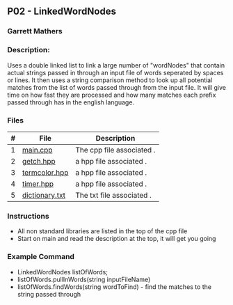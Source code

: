 ## P02 - LinkedWordNodes
### Garrett Mathers
### Description:

Uses a double linked list to link a large number of "wordNodes"
that contain actual strings passed in through an input file of
words seperated by spaces or lines. It then uses a string comparison
method to look up all potential matches from the list of words passed
through from the input file. It will give time on how fast they are 
processed and how many matches each prefix passed through has in the
english language.

### Files

|   #   | File     | Description                      |
| :---: | -------- | -------------------------------- |
|   1   | [main.cpp](main.cpp) | The cpp file associated . |
|   2   | [getch.hpp](getch.hpp) | a hpp file associated . |
|   3   | [termcolor.hpp]([termcolor.hpp) | a hpp file associated . |
|   4   | [timer.hpp](timer.hpp) | a hpp file associated . |
|   5   | [dictionary.txt](dictionary.txt) | The txt file associated . |

### Instructions

- All non standard libraries are listed in the top of the cpp file
- Start on main and read the description at the top, it will get you going

### Example Command

- LinkedWordNodes listOfWords; 
- listOfWords.pullInWords(string inputFileName)
- listOfWords.findWords(string wordToFind) - find the matches to the string passed through
